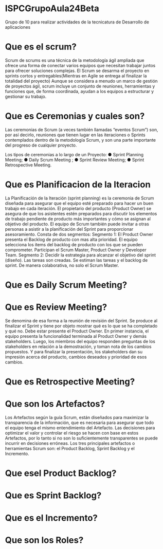 # ISPCGrupoAula24Beta
Grupo de 10 para realizar actividades de la tecnicatura de Desarrollo de aplicaciones

# Que es el scrum?
 Scrum de scrums es una técnica de la metodología ágil ampliada que ofrece una forma de conectar varios equipos que necesitan trabajar juntos para ofrecer soluciones complejas. El Scrum se desarma el proyecto en sprints cortos y entregables(Mientras en Agile se entrega al finalizar la totalidad del proyecto)
Aunque se considera a menudo un marco de gestión de proyectos ágil, scrum incluye un conjunto de reuniones, herramientas y funciones que, de forma coordinada, ayudan a los equipos a estructurar y gestionar su trabajo.

# Que es Ceremonias y cuales son?

Las ceremonias de Scrum (a veces también llamadas “eventos Scrum”) son, por así decirlo, reuniones que tienen lugar en las iteraciones o Sprints contemplados dentro de la metodología Scrum, y son una parte importante del progreso de cualquier proyecto.

Los tipos de ceremonias a lo largo de un Proyecto: 
● Sprint Planning Meeting;
● Daily Scrum Meeting ;
● Sprint Review Meeting; 
● Sprint Retrospective Meeting.

# Que es Planificacion de la Iteracion
La Planificación de la Iteración (sprint planning) es la ceremonia de Scrum diseñada para asegurar que el equipo esté preparado para hacer un buen trabajo en cada iteración.
El propietario del producto (Product Owner) se asegura de que los asistentes estén preparados para 
discutir los elementos de trabajo pendiente de producto más importantes y cómo se asignan al objetivo 
del producto. El equipo de Scrum también puede invitar a otras personas a asistir a la planificación del
Sprint para proporcionar asesoramiento.
Consta de dos segmentos:
Segmento 1:
El Product Owner presenta el Backlog de producto con mas alta prioridad.
El equipo selecciona los items del backlog de producto con los que se pueden comprometer.
Participan el Scrum Master, Product Owner y Developer Team.
Segmento 2:
Decidir la estrategia para alcanzar el objetivo del sprint (diseño).
Las tareas son creadas.
Se estiman las tareas y el backlog de sprint.
De manera colaborativa, no solo el Scrum Master.

# Que es Daily Scrum Meeting?

# Que es Review Meeting?
 Se denomina de esa forma a la reunión de revisión del Sprint. Se produce al finalizar el Sprint y 
tiene por objeto mostrar qué es lo que se ha completado y qué no. Debe estar presente el 
Product Owner.
En primer instancia, el equipo presenta la funcionalidad terminada al Product Owner y demás 
stakeholders. Luego, los miembros del equipo responden preguntas de los stakeholders en relación a la 
demostración, y toman nota de los cambios propuestos.
Y para finalizar la presentación, los stakeholders dan su impresión acerca del producto, cambios deseados y prioridad de esos cambios.


# Que es Retrospective Meeting?


# Que son los Artefactos?
Los Artefactos según la guía Scrum, están diseñados para maximizar la transparencia de la información, que es necesaria para asegurar que todo el equipo tenga el mismo entendimiento del Artefacto.
Las decisiones para optimizar el valor y controlar el riesgo se hacen con base en estos Artefactos, por lo tanto si no son lo suficientemente transparentes se puede incurrir en decisiones erróneas. Los tres principales artefactos o herramientas Scrum son: el Product Backlog, Sprint Backlog y el Incremento.

# Que esel Product Backlog?

# Que es Sprint Backlog?

# Que es el Incremento?

# Que son los Roles?
